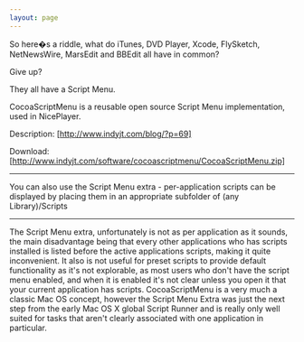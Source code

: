 ```yaml
---
layout: page
---
```


So here�s a riddle, what do iTunes, DVD Player, Xcode, FlySketch, NetNewsWire, MarsEdit and BBEdit all have in common?

Give up?

They all have a Script Menu.

CocoaScriptMenu is a reusable open source Script Menu implementation, used in NicePlayer.

Description:
[http://www.indyjt.com/blog/?p=69]

Download:
[http://www.indyjt.com/software/cocoascriptmenu/CocoaScriptMenu.zip]

----

You can also use the Script Menu extra - per-application scripts can be displayed by placing them in an appropriate subfolder of (any Library)/Scripts

----

The Script Menu extra, unfortunately is not as per application as it sounds, the main disadvantage being that every other applications who has scripts installed is listed before the active applications scripts, making it quite inconvenient. It also is not useful for preset scripts to provide default functionality as it's not explorable, as most users who don't have the script menu enabled, and when it is enabled it's not clear unless you open it that your current application has scripts.  CocoaScriptMenu is a very much a classic Mac OS concept, however the Script Menu Extra was just the next step from the early Mac OS X global Script Runner and is really only well suited for tasks that aren't clearly associated with one application in particular.
